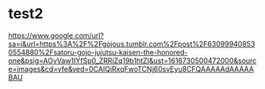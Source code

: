 # test2

https://www.google.com/url?sa=i&url=https%3A%2F%2Fgojous.tumblr.com%2Fpost%2F630999408530554880%2Fsatoru-gojo-jujutsu-kaisen-the-honored-one&psig=AOvVaw1IYfSp0_ZRRiZq19b1htZI&ust=1616730500472000&source=images&cd=vfe&ved=0CAIQjRxqFwoTCNj60svEyu8CFQAAAAAdAAAAABAU
